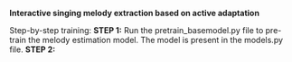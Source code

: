**Interactive singing melody extraction based on active adaptation**

Step-by-step training:
**STEP 1:** Run the pretrain_basemodel.py file to pre-train the melody estimation model. The model is present in the models.py file.
**STEP 2:** 
